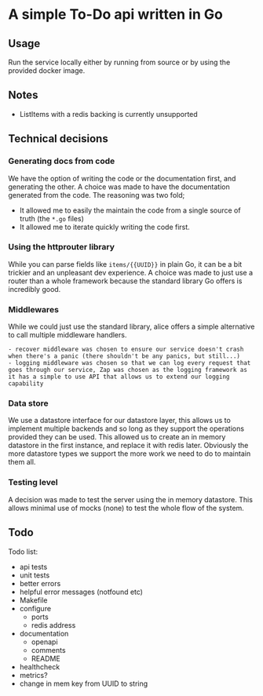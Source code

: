 # A simple To-Do api written in Go

## Usage

Run the service locally either by running from source or by using the provided docker image.

## Notes

- ListItems with a redis backing is currently unsupported

## Technical decisions

### Generating docs from code

We have the option of writing the code or the documentation first, and generating the other.
A choice was made to have the documentation generated from the code.
The reasoning was two fold;
- It allowed me to easily the maintain the code from a single source of truth (the `*.go` files)
- It allowed me to iterate quickly writing the code first.

### Using the httprouter library

While you can parse fields like `items/{{UUID}}` in plain Go, it can be a bit trickier and an unpleasant dev experience.
A choice was made to just use a router than a whole framework because the standard library Go offers is incredibly good.

### Middlewares

While we could just use the standard library, alice offers a simple alternative to call multiple middleware handlers.

    - recover middleware was chosen to ensure our service doesn't crash when there's a panic (there shouldn't be any panics, but still...)
    - logging middleware was chosen so that we can log every request that goes through our service, Zap was chosen as the logging framework as it has a simple to use API that allows us to extend our logging capability

### Data store

We use a datastore interface for our datastore layer, this allows us to implement multiple backends and so long as they support the operations provided they can be used.
This allowed us to create an in memory datastore in the first instance, and replace it with redis later.
Obviously the more datastore types we support the more work we need to do to maintain them all.

### Testing level

A decision was made to test the server using the in memory datastore.
This allows minimal use of mocks (none) to test the whole flow of the system.

## Todo

Todo list:
- api tests
- unit tests
- better errors
- helpful error messages (notfound etc)
- Makefile
- configure
    - ports
    - redis address
- documentation
    - openapi
    - comments
    - README
- healthcheck
- metrics?
- change in mem key from UUID to string